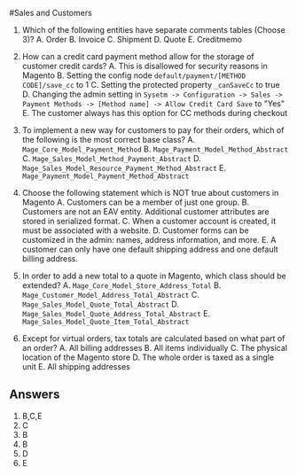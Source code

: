 #Sales and Customers

1. Which of the following entities have separate comments tables (Choose 3)?
  A. Order
  B. Invoice
  C. Shipment
  D. Quote
  E. Creditmemo

2. How can a credit card payment method allow for the storage of customer credit cards?
  A. This is disallowed for security reasons in Magento
  B. Setting the config node `default/payment/[METHOD CODE]/save_cc` to 1
  C. Setting the protected property `_canSaveCc` to true
  D. Changing the admin setting in `Sysetm -> Configuration -> Sales -> Payment Methods -> [Method name] -> Allow Credit Card Save` to "Yes"
  E. The customer always has this option for CC methods during checkout

3. To implement a new way for customers to pay for their orders, which of the following is the most correct base class?
  A. `Mage_Core_Model_Payment_Method`
  B. `Mage_Payment_Model_Method_Abstract`
  C. `Mage_Sales_Model_Method_Payment_Abstract`
  D. `Mage_Sales_Model_Resource_Payment_Method_Abstract`
  E. `Mage_Payment_Model_Payment_Method_Abstract`

4. Choose the following statement which is NOT true about customers in Magento
  A. Customers can be a member of just one group.
  B. Customers are not an EAV entity. Additional customer attributes are stored in serialized format.
  C. When a customer account is created, it must be associated with a website.
  D. Customer forms can be customized in the admin: names, address information, and more.
  E. A customer can only have one default shipping address and one default billing address.

5. In order to add a new total to a quote in Magento, which class should be extended?
  A. `Mage_Core_Model_Store_Address_Total`
  B. `Mage_Customer_Model_Address_Total_Abstract`
  C. `Mage_Sales_Model_Quote_Total_Abstract`
  D. `Mage_Sales_Model_Quote_Address_Total_Abstract`
  E. `Mage_Sales_Model_Quote_Item_Total_Abstract`

6. Except for virtual orders, tax totals are calculated based on what part of an order?
  A. All billing addresses
  B. All items individually
  C. The physical location of the Magento store
  D. The whole order is taxed as a single unit
  E. All shipping addresses

## Answers
  1. B,C,E
  2. C
  3. B
  4. B
  5. D
  6. E